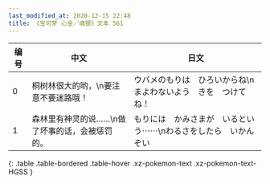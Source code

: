 ```yaml
---
last_modified_at: 2020-12-15 22:48
title: 《宝可梦 心金／魂银》文本 561
---
```

| 编号 | 中文 | 日文 |
| ---- | ---- | ---- |
| 0 | 桐树林很大的哟，\n要注意不要迷路哦！ | ウバメのもりは　ひろいからね\nまよわないよう　きを　つけてね！ |
| 1 | 森林里有神灵的说……\n做了坏事的话，会被惩罚的。 | もりには　かみさまが　いるという⋯⋯\nわるさをしたら　いかんぞい |
{: .table .table-bordered .table-hover .xz-pokemon-text .xz-pokemon-text-HGSS }